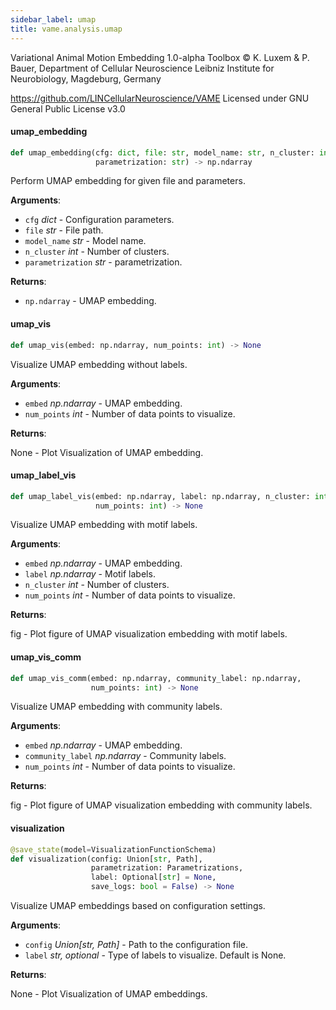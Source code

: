 ```yaml
---
sidebar_label: umap
title: vame.analysis.umap
---
```


Variational Animal Motion Embedding 1.0-alpha Toolbox
© K. Luxem &amp; P. Bauer, Department of Cellular Neuroscience
Leibniz Institute for Neurobiology, Magdeburg, Germany

https://github.com/LINCellularNeuroscience/VAME
Licensed under GNU General Public License v3.0

#### umap\_embedding

```python
def umap_embedding(cfg: dict, file: str, model_name: str, n_cluster: int,
                   parametrization: str) -> np.ndarray
```

Perform UMAP embedding for given file and parameters.

**Arguments**:

- `cfg` _dict_ - Configuration parameters.
- `file` _str_ - File path.
- `model_name` _str_ - Model name.
- `n_cluster` _int_ - Number of clusters.
- `parametrization` _str_ - parametrization.
  

**Returns**:

- `np.ndarray` - UMAP embedding.

#### umap\_vis

```python
def umap_vis(embed: np.ndarray, num_points: int) -> None
```

Visualize UMAP embedding without labels.

**Arguments**:

- `embed` _np.ndarray_ - UMAP embedding.
- `num_points` _int_ - Number of data points to visualize.
  

**Returns**:

  None - Plot Visualization of UMAP embedding.

#### umap\_label\_vis

```python
def umap_label_vis(embed: np.ndarray, label: np.ndarray, n_cluster: int,
                   num_points: int) -> None
```

Visualize UMAP embedding with motif labels.

**Arguments**:

- `embed` _np.ndarray_ - UMAP embedding.
- `label` _np.ndarray_ - Motif labels.
- `n_cluster` _int_ - Number of clusters.
- `num_points` _int_ - Number of data points to visualize.
  

**Returns**:

  fig - Plot figure of UMAP visualization embedding with motif labels.

#### umap\_vis\_comm

```python
def umap_vis_comm(embed: np.ndarray, community_label: np.ndarray,
                  num_points: int) -> None
```

Visualize UMAP embedding with community labels.

**Arguments**:

- `embed` _np.ndarray_ - UMAP embedding.
- `community_label` _np.ndarray_ - Community labels.
- `num_points` _int_ - Number of data points to visualize.
  

**Returns**:

  fig - Plot figure of UMAP visualization embedding with community labels.

#### visualization

```python
@save_state(model=VisualizationFunctionSchema)
def visualization(config: Union[str, Path],
                  parametrization: Parametrizations,
                  label: Optional[str] = None,
                  save_logs: bool = False) -> None
```

Visualize UMAP embeddings based on configuration settings.

**Arguments**:

- `config` _Union[str, Path]_ - Path to the configuration file.
- `label` _str, optional_ - Type of labels to visualize. Default is None.
  

**Returns**:

  None - Plot Visualization of UMAP embeddings.

